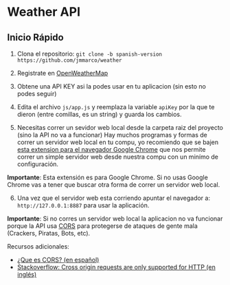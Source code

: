 # Weather API

## Inicio Rápido

1. Clona el repositorio:
`git clone -b spanish-version https://github.com/jmmarco/weather`


2. Registrate en [OpenWeatherMap](https://home.openweathermap.org/users/sign_up)

3. Obtene una API KEY asi la podes usar en tu aplicacion (sin esto no podes seguir)

4. Edita el archivo `js/app.js` y reemplaza la variable `apiKey` por la que te dieron (entre comillas, es un string) y guarda los cambios.

5. Necesitas correr un sevidor web local desde la carpeta raiz del proyecto (sino la API no va a funcionar)
Hay muchos programas y formas de correr un servidor web local en tu compu, yo recomiendo que se bajen [esta extension para el navegador Google Chrome](https://chrome.google.com/webstore/detail/web-server-for-chrome/ofhbbkphhbklhfoeikjpcbhemlocgigb?hl=en) que nos permite correr un simple servidor web desde nuestra compu con un minímo de configuración.

**Importante**: Esta extensión es para Google Chrome. Si no usas Google Chrome vas a tener que buscar otra forma de correr un servidor web local.

6. Una vez que el servidor web esta corriendo apuntar el navegador a: `http://127.0.0.1:8887` para usar la aplicación.


**Importante**: Si no corres un servidor web local la aplicacion no va funcionar porque la API usa [CORS](https://www.maxcdn.com/one/visual-glossary/cors/) para protegerse de ataques de gente mala (Crackers, Piratas, Bots, etc).

Recursos adicionales:

- [¿Que es CORS? (en español)](https://developer.mozilla.org/es/docs/Web/HTTP/Access_control_CORS)
- [Stackoverflow: Cross origin requests are only supported for HTTP (en inglés)](https://stackoverflow.com/questions/20041656/xmlhttprequest-cannot-load-file-cross-origin-requests-are-only-supported-for-ht)
